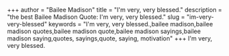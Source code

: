 +++
author = "Bailee Madison"
title = "I'm very, very blessed."
description = "the best Bailee Madison Quote: I'm very, very blessed."
slug = "im-very-very-blessed"
keywords = "I'm very, very blessed.,bailee madison,bailee madison quotes,bailee madison quote,bailee madison sayings,bailee madison saying,quotes, sayings,quote, saying, motivation"
+++
I'm very, very blessed.
